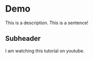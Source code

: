 # Demo

This is a description.
This is a sentence!

## Subheader

I am watching this tutorial on youtube.
